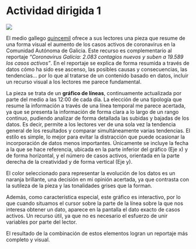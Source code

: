 # Actividad dirigida 1  
![](https://nebrijas.github.io/periodismodedatos-nbugaring/imagen_grafico_ad1.PNG)


El medio gallego [quincemil](https://www.elespanol.com/quincemil/articulos/actualidad/coronavirus-galicia-2-083-contagios-nuevos-y-suben-a-19-589-los-casos-activos) ofrece a sus lectores una pieza que resume de una forma visual el aumento de los casos activos de coronavirus en la Comunidad Autónoma de Galicia. Este recurso es complementario al reportaje *“Coronavirus Galicia: 2.083 contagios nuevos y suben a 19.589 los casos activos”*. En el reportaje se explica de forma resumida a través de datos cómo ha sido ese ascenso, las posibles causas y consecuencias, las tendencias… por lo que al tratarse de un contenido basado en datos, incluir un recurso visual a los lectores me parece fundamental.  


La pieza se trata de un **gráfico de líneas**, continuamente actualizada por parte del medio a las 12:00 de cada día. La elección de una tipología que resume la información a través de una línea temporal me parece acertada, ya que se presenta la información de forma clara a lo largo de un rango continuo, pudiendo analizar de forma detallada las subidas y bajadas de los datos. Es decir, permite a los lectores ver de una sola vez la tendencia general de los resultados y comparar simultáneamente varias tendencias.
El estilo es simple, lo mejor para evitar la distracción que puede ocasionar la incorporación de datos menos importantes. Únicamente se incluye la fecha a la que se hace referencia, ubicada en la parte inferior del gráfico (Eje x) y de forma horizontal, y el número de casos activos, orientada en la parte derecha de la creatividad y de forma vertical (Eje y).  


El color seleccionado para representar la evolución de los datos es un naranja brillante, una decisión en mi opinión acertada, ya que contrasta con la sutileza de la pieza y las tonalidades grises que la forman.  


Además, como característica especial, este gráfico es interactivo, por lo que cuando situamos el cursor sobre la parte de la línea sobre la que nos interesa obtener un dato, aparece en la pantalla el dato exacto de casos activos. Un recurso útil, ya que no es necesario el esfuerzo de unir variables por parte del lector.


El resultado de la combinación de estos elementos logran un reportaje más completo y visual.

